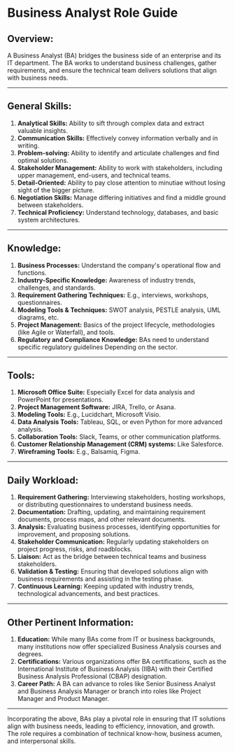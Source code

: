 # Business Analyst Role Guide


## Overview:
A Business Analyst (BA) bridges the business side of an enterprise and its IT department. The BA works to understand business challenges, gather requirements, and ensure the technical team delivers solutions that align with business needs.

---

## General Skills:
1. **Analytical Skills:** Ability to sift through complex data and extract valuable insights.
2. **Communication Skills:** Effectively convey information verbally and in writing.
3. **Problem-solving:** Ability to identify and articulate challenges and find optimal solutions.
4. **Stakeholder Management:** Ability to work with stakeholders, including upper management, end-users, and technical teams.
5. **Detail-Oriented:** Ability to pay close attention to minutiae without losing sight of the bigger picture.
6. **Negotiation Skills:** Manage differing initiatives and find a middle ground between stakeholders.
7. **Technical Proficiency:** Understand technology, databases, and basic system architectures.

---

## Knowledge:
1. **Business Processes:** Understand the company's operational flow and functions.
2. **Industry-Specific Knowledge:** Awareness of industry trends, challenges, and standards.
3. **Requirement Gathering Techniques:** E.g., interviews, workshops, questionnaires.
4. **Modeling Tools & Techniques:** SWOT analysis, PESTLE analysis, UML diagrams, etc.
5. **Project Management:** Basics of the project lifecycle, methodologies (like Agile or Waterfall), and tools.
6. **Regulatory and Compliance Knowledge:** BAs need to understand specific regulatory guidelines Depending on the sector.

---

## Tools:
1. **Microsoft Office Suite:** Especially Excel for data analysis and PowerPoint for presentations.
2. **Project Management Software:** JIRA, Trello, or Asana.
3. **Modeling Tools:** E.g., Lucidchart, Microsoft Visio.
4. **Data Analysis Tools:** Tableau, SQL, or even Python for more advanced analysis.
5. **Collaboration Tools:** Slack, Teams, or other communication platforms.
6. **Customer Relationship Management (CRM) systems:** Like Salesforce.
7. **Wireframing Tools:** E.g., Balsamiq, Figma.

---

## Daily Workload:
1. **Requirement Gathering:** Interviewing stakeholders, hosting workshops, or distributing questionnaires to understand business needs.
2. **Documentation:** Drafting, updating, and maintaining requirement documents, process maps, and other relevant documents.
3. **Analysis:** Evaluating business processes, identifying opportunities for improvement, and proposing solutions.
4. **Stakeholder Communication:** Regularly updating stakeholders on project progress, risks, and roadblocks.
5. **Liaison:** Act as the bridge between technical teams and business stakeholders.
6. **Validation & Testing:** Ensuring that developed solutions align with business requirements and assisting in the testing phase.
7. **Continuous Learning:** Keeping updated with industry trends, technological advancements, and best practices.

---

## Other Pertinent Information:
1. **Education:** While many BAs come from IT or business backgrounds, many institutions now offer specialized Business Analysis courses and degrees.
2. **Certifications:** Various organizations offer BA certifications, such as the International Institute of Business Analysis (IIBA) with their Certified Business Analysis Professional (CBAP) designation.
3. **Career Path:** A BA can advance to roles like Senior Business Analyst and Business Analysis Manager or branch into roles like Project Manager and Product Manager.


---

Incorporating the above, BAs play a pivotal role in ensuring that IT solutions align with business needs, leading to efficiency, innovation, and growth. The role requires a combination of technical know-how, business acumen, and interpersonal skills.